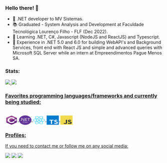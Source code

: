 ### Hello there! 👋

  - 🔭 .NET developer to MV Sistemas.
  - 📚 Graduated - System Analysis and Development at Faculdade Tecnológica Lourenço Filho - FLF (Dec 2022).
  - 🌱 Learning .NET, C#, Javascript (NodeJS and ReactJS) and Typescript.
  - 💬 Experience in .NET 5.0 and 6.0 for building WebAPI's and Background Services, front end with React JS and simple and advanced queries with Microsoft SQL Server while an intern at Empreendimentos Pague Menos SA.
  
  ### Stats:
  <div>
  <a href="https://github.com/mariothiago">
  <img height="166em" src="https://github-readme-stats.vercel.app/api?username=mariothiago&show_icons=true&theme=dark"/>
  <img height="166em" src="https://github-readme-stats.vercel.app/api/top-langs/?username=mariothiago&layout=compact&langs_count=8&theme=dark"/>
</div>
  
  ### Favorites programming languages/frameworks and currently being studied:
  <div style="display: inline_block"><br>
  <img align="center" alt="Thiago-CSHARP" height="30" width="40" src="https://raw.githubusercontent.com/devicons/devicon/master/icons/csharp/csharp-original.svg">
       <img align="center" alt="Thiago-NET" height="30" width="40" src="https://raw.githubusercontent.com/devicons/devicon/master/icons/dotnetcore/dotnetcore-original.svg">
  <img align="center" alt="Thiago-React" height="30" width="40" src="https://raw.githubusercontent.com/devicons/devicon/master/icons/react/react-original.svg">
  <img align="center" alt="Thiago-TS" height="30" width="40" src="https://raw.githubusercontent.com/devicons/devicon/master/icons/typescript/typescript-original.svg">
  <img align="center" alt="Thiago-Js" height="30" width="40" src="https://raw.githubusercontent.com/devicons/devicon/master/icons/javascript/javascript-original.svg">
</div>
  
  ### Profiles:
  <p>If you need to contact me or follow me on any social media:</p>
  <div> 
    <a href="https://www.linkedin.com/in/thiago-rocha-b89396196/" target="_blank"><img src="https://img.shields.io/badge/-LinkedIn-%230077B5?style=for-the-badge&logo=linkedin&logoColor=white" target="_blank"></a>
    <a href="https://www.instagram.com/mariothiago_/" target="_blank"><img src="https://img.shields.io/badge/-Instagram-%23E4405F?style=for-the-badge&logo=instagram&logoColor=white" target="_blank"></a>
    <a href = "mailto:mario.thiago247@gmail.com"><img src="https://img.shields.io/badge/-Gmail-%23333?style=for-the-badge&logo=gmail&logoColor=white" target="_blank"></a> 
</div>
<!--
**mariothiago/mariothiago** is a ✨ _special_ ✨ repository because its `README.md` (this file) appears on your GitHub profile.

Here are some ideas to get you started:

- 🔭 I’m currently working on ...
- 🌱 I’m currently learning ...
- 👯 I’m looking to collaborate on ...
- 🤔 I’m looking for help with ...
- 💬 Ask me about ...
- 📫 How to reach me: ...
- 😄 Pronouns: ...
- ⚡ Fun fact: ...
-->
